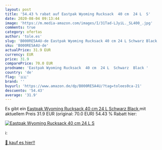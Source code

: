 ```yaml
---
layout: post
title: '54.43 % rabat auf Eastpak Wyoming Rucksack  40 cm  24 L  S'
date: 2020-08-04 09:13:44
image: 'https://m.media-amazon.com/images/I/31Tad-LJyiL._SL400_.jpg'
comments: true
category: ofertas
author: 'tole.es'
slug: 'B000RE5A4U-de Eastpak Wyoming Rucksack 40 cm 24 L Schwarz Black'
sku: 'B000RE5A4U-de'
actualPrice: 31.9 EUR
currency: EUR
price: 31.9
comparePrice: 70.0 EUR
prodname: 'Eastpak Wyoming Rucksack  40 cm  24 L  Schwarz  Black '
country: 'de'
flag: '🇩🇪'
brand: ''
buyurl: 'https://www.amazon.de/dp/B000RE5A4U/?tag=tolees0ca-21'
descuento: '54.43'
average: '31.9'
---
```


Es gibt ein [Eastpak Wyoming Rucksack  40 cm  24 L  Schwarz  Black ](https://www.amazon.de/dp/B000RE5A4U/?tag=tolees0ca-21) mit aktuellem Preis 31.9 EUR (original: 70.0 EUR) 54.43 % Rabatt hier:

[![Eastpak Wyoming Rucksack  40 cm  24 L  S](https://m.media-amazon.com/images/I/31Tad-LJyiL._SL400_.jpg)](https://www.amazon.de/dp/B000RE5A4U/?tag=tolees0ca-21)

ℹ️:


[🛒 kauf es hier!!](https://www.amazon.de/dp/B000RE5A4U/?tag=tolees0ca-21)
